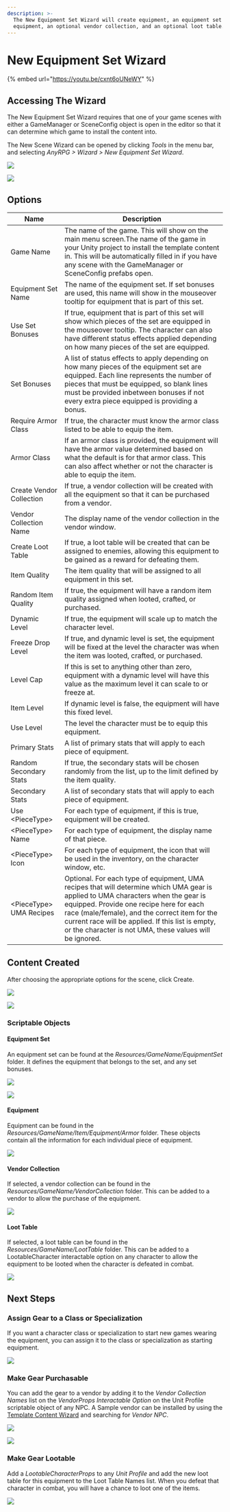 ```yaml
---
description: >-
  The New Equipment Set Wizard will create equipment, an equipment set for the
  equipment, an optional vendor collection, and an optional loot table.
---
```


# New Equipment Set Wizard

{% embed url="https://youtu.be/cxnt6oUNeWY" %}

## Accessing The Wizard

The New Equipment Set Wizard requires that one of your game scenes with either a GameManager or SceneConfig object is open in the editor so that it can determine which game to install the content into.

The New Scene Wizard can be opened by clicking _Tools_ in the menu bar, and selecting _AnyRPG > Wizard > New Equipment Set Wizard_.

![](<../.gitbook/assets/image (74).png>)

![](<../.gitbook/assets/image (20).png>)

## Options

| Name                     | Description                                                                                                                                                                                                                                                                                                                                        |
| ------------------------ | -------------------------------------------------------------------------------------------------------------------------------------------------------------------------------------------------------------------------------------------------------------------------------------------------------------------------------------------------- |
| Game Name                | The name of the game.  This will show on the main menu screen.The name of the game in your Unity project to install the template content in.  This will be automatically filled in if you have any scene with the GameManager or SceneConfig prefabs open.                                                                                         |
| Equipment Set Name       | The name of the equipment set. If set bonuses are used, this name will show in the mouseover tooltip for equipment that is part of this set.                                                                                                                                                                                                       |
| Use Set Bonuses          | If true, equipment that is part of this set will show which pieces of the set are equipped in the mouseover tooltip.  The character can also have different status effects applied depending on how many pieces of the set are equipped.                                                                                                           |
| Set Bonuses              | A list of status effects to apply depending on how many pieces of the equipment set are equipped.  Each line represents the number of pieces that must be equipped, so blank lines must be provided inbetween bonuses if not every extra piece equipped is providing a bonus.                                                                      |
| Require Armor Class      | If true, the character must know the armor class listed to be able to equip the item.                                                                                                                                                                                                                                                              |
| Armor Class              | If an armor class is provided, the equipment will have the armor value determined based on what the default is for that armor class.  This can also affect whether or not the character is able to equip the item.                                                                                                                                 |
| Create Vendor Collection | If true, a vendor collection will be created with all the equipment so that it can be purchased from a vendor.                                                                                                                                                                                                                                     |
| Vendor Collection Name   | The display name of the vendor collection in the vendor window.                                                                                                                                                                                                                                                                                    |
| Create Loot Table        | If true, a loot table will be created that can be assigned to enemies, allowing this equipment to be gained as a reward for defeating them.                                                                                                                                                                                                        |
| Item Quality             | The item quality that will be assigned to all equipment in this set.                                                                                                                                                                                                                                                                               |
| Random Item Quality      | If true, the equipment will have a random item quality assigned when looted, crafted, or purchased.                                                                                                                                                                                                                                                |
| Dynamic Level            | If true, the equipment will scale up to match the character level.                                                                                                                                                                                                                                                                                 |
| Freeze Drop Level        | If true, and dynamic level is set, the equipment will be fixed at the level the character was when the item was looted, crafted, or purchased.                                                                                                                                                                                                     |
| Level Cap                | If this is set to anything other than zero, equipment with a dynamic level will have this value as the maximum level it can scale to or freeze at.                                                                                                                                                                                                 |
| Item Level               | If dynamic level is false, the equipment will have this fixed level.                                                                                                                                                                                                                                                                               |
| Use Level                | The level the character must be to equip this equipment.                                                                                                                                                                                                                                                                                           |
| Primary Stats            | A list of primary stats that will apply to each piece of equipment.                                                                                                                                                                                                                                                                                |
| Random Secondary Stats   | If true, the secondary stats will be chosen randomly from the list, up to the limit defined by the item quality.                                                                                                                                                                                                                                   |
| Secondary Stats          | A list of secondary stats that will apply to each piece of equipment.                                                                                                                                                                                                                                                                              |
| Use \<PieceType>         | For each type of equipment, if this is true, equipment will be created.                                                                                                                                                                                                                                                                            |
| \<PieceType> Name        | For each type of equipment, the display name of that piece.                                                                                                                                                                                                                                                                                        |
| \<PieceType> Icon        | For each type of equipment, the icon that will be used in the inventory, on the character window, etc.                                                                                                                                                                                                                                             |
| \<PieceType> UMA Recipes | Optional.  For each type of equipment, UMA recipes that will determine which UMA gear is applied to UMA characters when the gear is equipped.  Provide one recipe here for each race (male/female), and the correct item for the current race will be applied.  If this list is empty, or the character is not UMA, these values will be ignored.  |

## Content Created

After choosing the appropriate options for the scene, click Create.

![](<../.gitbook/assets/image (37).png>)

![](<../.gitbook/assets/image (69).png>)

### Scriptable Objects

#### Equipment Set

An equipment set can be found at the _Resources/GameName/EquipmentSet_ folder. It defines the equipment that belongs to the set, and any set bonuses.

![](<../.gitbook/assets/image (14).png>)

![](<../.gitbook/assets/image (44).png>)

#### Equipment

Equipment can be found in the _Resources/GameName/Item/Equipment/Armor_ folder.  These objects contain all the information for each individual piece of equipment.

![](<../.gitbook/assets/image (4) (1).png>)

#### Vendor Collection

If selected, a vendor collection can be found in the _Resources/GameName/VendorCollection_ folder.  This can be added to a vendor to allow the purchase of the equipment.

![](<../.gitbook/assets/image (88).png>)

#### Loot Table

If selected, a loot table can be found in the _Resources/GameName/LootTable_ folder.  This can be added to a LootableCharacter interactable option on any character to allow the equipment to be looted when the character is defeated in combat.

![](<../.gitbook/assets/image (18).png>)

## Next Steps

### Assign Gear to a Class or Specialization

If you want a character class or specialization to start new games wearing the equipment, you can assign it to the class or specialization as starting equipment.

![](<../.gitbook/assets/image (113).png>)

### Make Gear Purchasable

You can add the gear to a vendor by adding it to the _Vendor Collection Names_ list on the _VendorProps Interactable Option_ on the Unit Profile scriptable object of any NPC.  A Sample vendor can be installed by using the [Template Content Wizard](template-content-wizard.md) and searching for _Vendor NPC_.

![](<../.gitbook/assets/image (130).png>)

![](<../.gitbook/assets/image (124).png>)

### Make Gear Lootable

Add a _LootableCharacterProps_ to any _Unit Profile_ and add the new loot table for this equipment to the Loot Table Names list.  When you defeat that character in combat, you will have a chance to loot one of the items.

![](<../.gitbook/assets/image (103).png>)
